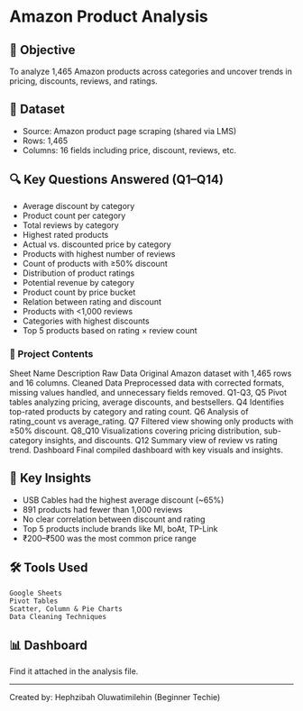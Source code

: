 # Amazon Product Analysis

## 📌 Objective
To analyze 1,465 Amazon products across categories and uncover trends in pricing, discounts, reviews, and ratings. 

## 📁 Dataset
- Source: Amazon product page scraping (shared via LMS)
- Rows: 1,465
- Columns: 16 fields including price, discount, reviews, etc.

## 🔍 Key Questions Answered (Q1–Q14)
- Average discount by category
- Product count per category
- Total reviews by category
- Highest rated products
- Actual vs. discounted price by category
- Products with highest number of reviews
- Count of products with ≥50% discount
- Distribution of product ratings
- Potential revenue by category
- Product count by price bucket
- Relation between rating and discount
- Products with <1,000 reviews
- Categories with highest discounts
- Top 5 products based on rating × review count

### 📁 Project Contents
Sheet Name	Description
Raw Data	Original Amazon dataset with 1,465 rows and 16 columns.
Cleaned Data	Preprocessed data with corrected formats, missing values handled, and unnecessary fields removed.
Q1-Q3, Q5	Pivot tables analyzing pricing, average discounts, and bestsellers.
Q4	Identifies top-rated products by category and rating count.
Q6	Analysis of rating_count vs average_rating.
Q7	Filtered view showing only products with ≥50% discount.
Q8_Q10	Visualizations covering pricing distribution, sub-category insights, and discounts.
Q12	Summary view of review vs rating trend.
Dashboard	Final compiled dashboard with key visuals and insights.

## 🧠 Key Insights
- USB Cables had the highest average discount (~65%)
- 891 products had fewer than 1,000 reviews
- No clear correlation between discount and rating
- Top 5 products include brands like MI, boAt, TP-Link
- ₹200–₹500 was the most common price range

## 🛠 Tools Used
    Google Sheets
    Pivot Tables
    Scatter, Column & Pie Charts
    Data Cleaning Techniques

## 📊 Dashboard
Find it attached in the analysis file.

---

Created by: Hephzibah Oluwatimilehin (Beginner Techie)
